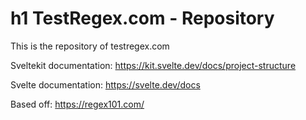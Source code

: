 # h1 TestRegex.com - Repository

This is the repository of testregex.com

Sveltekit documentation: <https://kit.svelte.dev/docs/project-structure>

Svelte documentation: <https://svelte.dev/docs>

Based off: https://regex101.com/
